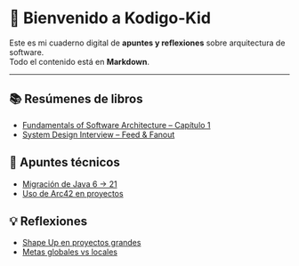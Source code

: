 # 👋 Bienvenido a Kodigo-Kid

Este es mi cuaderno digital de **apuntes y reflexiones** sobre arquitectura de software.  
Todo el contenido está en **Markdown**.

---

## 📚 Resúmenes de libros
- [Fundamentals of Software Architecture – Capítulo 1](libros/fundamentals-cap1.md)
- [System Design Interview – Feed & Fanout](docs/libros/system-design-feed.md)

## 📝 Apuntes técnicos
- [Migración de Java 6 → 21](docs/arquitectura/migracion-java.md)
- [Uso de Arc42 en proyectos](docs/arquitectura/arc42-previred.md)

## 💡 Reflexiones
- [Shape Up en proyectos grandes](docs/metodologias/shape-up.md)
- [Metas globales vs locales](docs/reflexiones/metas-globales.md)
